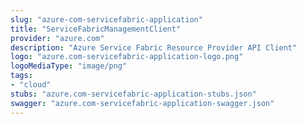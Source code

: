 ```yaml
---
slug: "azure-com-servicefabric-application"
title: "ServiceFabricManagementClient"
provider: "azure.com"
description: "Azure Service Fabric Resource Provider API Client"
logo: "azure.com-servicefabric-application-logo.png"
logoMediaType: "image/png"
tags:
- "cloud"
stubs: "azure.com-servicefabric-application-stubs.json"
swagger: "azure.com-servicefabric-application-swagger.json"
---
```

